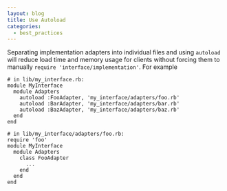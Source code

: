 ```yaml
---
layout: blog
title: Use Autoload
categories:
  - best_practices
---
```


Separating implementation adapters into individual files and using `autoload` will reduce load time and memory usage for clients without forcing them to manually `require 'interface/implementation'`. For example

    # in lib/my_interface.rb:
    module MyInterface
      module Adapters
        autoload :FooAdapter, 'my_interface/adapters/foo.rb'
        autoload :BarAdapter, 'my_interface/adapters/bar.rb'
        autoload :BazAdapter, 'my_interface/adapters/baz.rb'
      end
    end
    
    # in lib/my_interface/adapters/foo.rb:
    require 'foo'
    module MyInterface
      module Adapters
        class FooAdapter
          ...
        end
      end
    end
